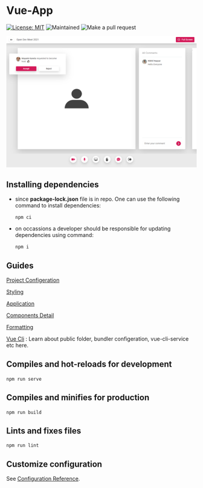 # Vue-App

[![License: MIT](https://img.shields.io/badge/License-MIT-blue.svg)](LICENSE)
![Maintained](https://img.shields.io/badge/Maintained-Yes-green.svg)
![Make a pull request](https://img.shields.io/badge/PRs-welcome-red.svg)

<img src="./screenshots/2021-03-07_151808.png" />

## Installing dependencies

* since **package-lock.json** file is in repo. One can use the following command to install dependencies:

    ```
    npm ci
    ```

* on occassions a developer should be responsible for updating dependencies using command:

    ```
    npm i
    ```

## Guides

[Project Configeration](guides/project-config.md)

[Styling](guides/styling.md)

[Application](guides/application.md)

[Components Detail](guides/components.md)

[Formatting](guides/formatting.md)

[Vue Cli](https://cli.vuejs.org/guide/) : Learn about public folder, bundler configeration, vue-cli-service etc here.

## Compiles and hot-reloads for development
```
npm run serve
```

## Compiles and minifies for production
```
npm run build
```

## Lints and fixes files
```
npm run lint
```

## Customize configuration
See [Configuration Reference](https://cli.vuejs.org/config/).
